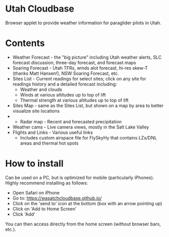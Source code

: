 # Utah Cloudbase
Browser applet to provide weather information for paraglider pilots in Utah.

# Contents
 - Weather Forecast - the "big picture" including Utah weather alerts, SLC forecast discussion, three-day forecast, and forecast maps
 - Soaring Forecast - Utah TFRs, winds alot forecast, hi-res skew-T (thanks Matt Hansen!), NSW Soaring Forecast, etc.
 - Sites List - Current readings for select sites; click on any site for readings history and a detailed forecast including:
      - Weather and clouds
      - Winds at various altitudes up to top of lift
      - Thermal strength at various altitudes up to top of lift
  - Sites Map - same as the Sites List, but shown on a map by area to better visualize site locations
  - - Radar map - Recent and forecasted precipitation
  - Weather cams - Live camera views, mostly in the Salt Lake Valley
  - Flights and Links - Various useful links
      - Includes custom airspace file for FlySkyHy that contains LZs/DNL areas and thermal hot spots

# How to install
Can be used on a PC, but is optimized for mobile (particularly iPhones).
Highly recommend installing as follows:
  - Open Safari on iPhone
  - Go to:  https://wasatchcloudbase.github.io/
  - Click on the 'send to' icon at the bottom (box with an arrow pointing up)
  - Click on 'Add to Home Screen'
  - Click 'Add'

You can then access directly from the home screen (without browser bars, etc.).
